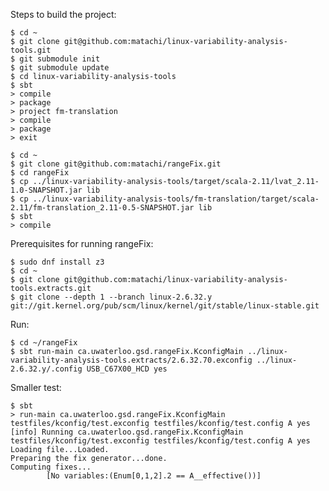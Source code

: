 Steps to build the project:

    $ cd ~
    $ git clone git@github.com:matachi/linux-variability-analysis-tools.git
    $ git submodule init
    $ git submodule update
    $ cd linux-variability-analysis-tools
    $ sbt
    > compile
    > package
    > project fm-translation
    > compile
    > package
    > exit

    $ cd ~
    $ git clone git@github.com:matachi/rangeFix.git
    $ cd rangeFix
    $ cp ../linux-variability-analysis-tools/target/scala-2.11/lvat_2.11-1.0-SNAPSHOT.jar lib
    $ cp ../linux-variability-analysis-tools/fm-translation/target/scala-2.11/fm-translation_2.11-0.5-SNAPSHOT.jar lib
    $ sbt
    > compile

Prerequisites for running rangeFix:

    $ sudo dnf install z3
    $ cd ~
    $ git clone git@github.com:matachi/linux-variability-analysis-tools.extracts.git
    $ git clone --depth 1 --branch linux-2.6.32.y git://git.kernel.org/pub/scm/linux/kernel/git/stable/linux-stable.git

Run:

    $ cd ~/rangeFix
    $ sbt run-main ca.uwaterloo.gsd.rangeFix.KconfigMain ../linux-variability-analysis-tools.extracts/2.6.32.70.exconfig ../linux-2.6.32.y/.config USB_C67X00_HCD yes

Smaller test:

    $ sbt
    > run-main ca.uwaterloo.gsd.rangeFix.KconfigMain testfiles/kconfig/test.exconfig testfiles/kconfig/test.config A yes
    [info] Running ca.uwaterloo.gsd.rangeFix.KconfigMain testfiles/kconfig/test.exconfig testfiles/kconfig/test.config A yes
    Loading file...Loaded.
    Preparing the fix generator...done.
    Computing fixes...
            [No variables:(Enum[0,1,2].2 == A__effective())]


